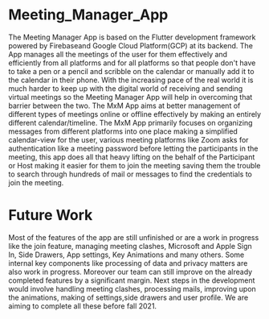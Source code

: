 # Meeting_Manager_App
The Meeting Manager App is based on the Flutter development framework powered by Firebaseand Google Cloud Platform(GCP) at its backend. The App manages all the meetings of the user for them effectively and efficiently from all platforms and for all platforms so that people don't have to take a pen or a pencil and scribble on the calendar or manually add it to the calendar in their phone. With the increasing pace of the real world it is much harder to keep up with the digital world of receiving and sending virtual meetings so the Meeting Manager App will help in overcoming that barrier between the two. The MxM App aims at better management of different types of meetings online or offline effectively by making an entirely different calendar/timeline. The MxM App primarily focuses on organizing messages from different platforms into one place making a simplified calendar-view for the user, various meeting platforms like Zoom asks for authentication like a meeting password before letting the participants in the meeting, this app does all that heavy lifting on the behalf of the Participant or Host making it easier for them to join the meeting saving them the trouble to search through hundreds of mail or messages to find the credentials to join the meeting.

# Future Work
Most of the features of the app are still unfinished or are a work in progress like the join feature, managing meeting clashes, Microsoft and Apple Sign In, Side Drawers, App settings, Key Animations and many others. Some internal key components like processing of data and privacy matters are also work in progress. Moreover our team can still improve on the already completed features by a significant margin. Next steps in the development would involve handling meeting clashes, processing mails, improving upon the animations, making of settings,side drawers and user profile. We are aiming to complete all these before fall 2021.
